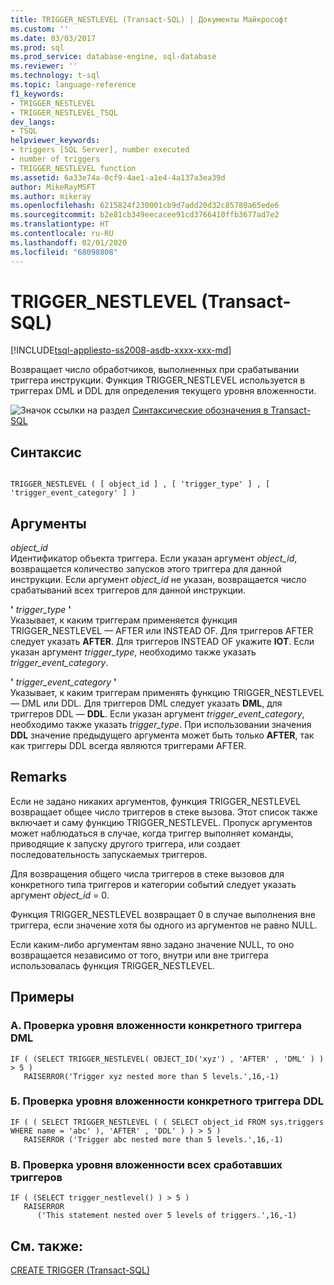 ```yaml
---
title: TRIGGER_NESTLEVEL (Transact-SQL) | Документы Майкрософт
ms.custom: ''
ms.date: 03/03/2017
ms.prod: sql
ms.prod_service: database-engine, sql-database
ms.reviewer: ''
ms.technology: t-sql
ms.topic: language-reference
f1_keywords:
- TRIGGER_NESTLEVEL
- TRIGGER_NESTLEVEL_TSQL
dev_langs:
- TSQL
helpviewer_keywords:
- triggers [SQL Server], number executed
- number of triggers
- TRIGGER_NESTLEVEL function
ms.assetid: 6a33e74a-0cf9-4ae1-a1e4-4a137a3ea39d
author: MikeRayMSFT
ms.author: mikeray
ms.openlocfilehash: 6215824f230001cb9d7add20d32c85780a65ede6
ms.sourcegitcommit: b2e81cb349eecacee91cd3766410ffb3677ad7e2
ms.translationtype: HT
ms.contentlocale: ru-RU
ms.lasthandoff: 02/01/2020
ms.locfileid: "68098808"
---
```

# <a name="trigger_nestlevel-transact-sql"></a>TRIGGER_NESTLEVEL (Transact-SQL)
[!INCLUDE[tsql-appliesto-ss2008-asdb-xxxx-xxx-md](../../includes/tsql-appliesto-ss2008-asdb-xxxx-xxx-md.md)]

  Возвращает число обработчиков, выполненных при срабатывании триггера инструкции. Функция TRIGGER_NESTLEVEL используется в триггерах DML и DDL для определения текущего уровня вложенности.  
  
 ![Значок ссылки на раздел](../../database-engine/configure-windows/media/topic-link.gif "Значок ссылки на раздел") [Синтаксические обозначения в Transact-SQL](../../t-sql/language-elements/transact-sql-syntax-conventions-transact-sql.md)  
  
## <a name="syntax"></a>Синтаксис  
  
```  
  
TRIGGER_NESTLEVEL ( [ object_id ] , [ 'trigger_type' ] , [ 'trigger_event_category' ] )  
```  
  
## <a name="arguments"></a>Аргументы  
 *object_id*  
 Идентификатор объекта триггера. Если указан аргумент *object_id*, возвращается количество запусков этого триггера для данной инструкции. Если аргумент *object_id* не указан, возвращается число срабатываний всех триггеров для данной инструкции.  
  
 **'** *trigger_type* **'**  
 Указывает, к каким триггерам применяется функция TRIGGER_NESTLEVEL — AFTER или INSTEAD OF. Для триггеров AFTER следует указать **AFTER**. Для триггеров INSTEAD OF укажите **IOT**. Если указан аргумент *trigger_type*, необходимо также указать *trigger_event_category*.  
  
 **'** *trigger_event_category* **'**  
 Указывает, к каким триггерам применять функцию TRIGGER_NESTLEVEL — DML или DDL. Для триггеров DML следует указать **DML**, для триггеров DDL — **DDL**. Если указан аргумент *trigger_event_category*, необходимо также указать *trigger_type*. При использовании значения **DDL** значение предыдущего аргумента может быть только **AFTER**, так как триггеры DDL всегда являются триггерами AFTER.  
  
## <a name="remarks"></a>Remarks  
 Если не задано никаких аргументов, функция TRIGGER_NESTLEVEL возвращает общее число триггеров в стеке вызова. Этот список также включает и саму функцию TRIGGER_NESTLEVEL. Пропуск аргументов может наблюдаться в случае, когда триггер выполняет команды, приводящие к запуску другого триггера, или создает последовательность запускаемых триггеров.  
  
 Для возвращения общего числа триггеров в стеке вызовов для конкретного типа триггеров и категории событий следует указать аргумент *object_id* = 0.  
  
 Функция TRIGGER_NESTLEVEL возвращает 0 в случае выполнения вне триггера, если значение хотя бы одного из аргументов не равно NULL.  
  
 Если каким-либо аргументам явно задано значение NULL, то оно возвращается независимо от того, внутри или вне триггера использовалась функция TRIGGER_NESTLEVEL.  
  
## <a name="examples"></a>Примеры  
  
### <a name="a-testing-the-nesting-level-of-a-specific-dml-trigger"></a>A. Проверка уровня вложенности конкретного триггера DML  
  
```  
IF ( (SELECT TRIGGER_NESTLEVEL( OBJECT_ID('xyz') , 'AFTER' , 'DML' ) ) > 5 )  
   RAISERROR('Trigger xyz nested more than 5 levels.',16,-1)  
```  
  
### <a name="b-testing-the-nesting-level-of-a-specific-ddl-trigger"></a>Б. Проверка уровня вложенности конкретного триггера DDL  
  
```  
IF ( ( SELECT TRIGGER_NESTLEVEL ( ( SELECT object_id FROM sys.triggers  
WHERE name = 'abc' ), 'AFTER' , 'DDL' ) ) > 5 )  
   RAISERROR ('Trigger abc nested more than 5 levels.',16,-1)  
```  
  
### <a name="c-testing-the-nesting-level-of-all-triggers-executed"></a>В. Проверка уровня вложенности всех сработавших триггеров  
  
```  
IF ( (SELECT trigger_nestlevel() ) > 5 )  
   RAISERROR  
      ('This statement nested over 5 levels of triggers.',16,-1)  
```  
  
## <a name="see-also"></a>См. также:  
 [CREATE TRIGGER (Transact-SQL)](../../t-sql/statements/create-trigger-transact-sql.md)  
  
  
